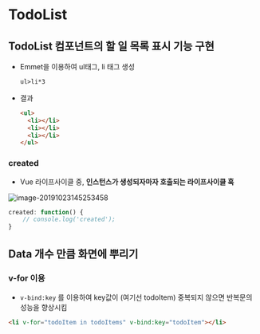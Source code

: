 # TodoList

## TodoList 컴포넌트의 할 일 목록 표시 기능 구현

- Emmet을 이용하여 ul태그, li 태그 생성

  ```html
  ul>li*3
  ```

- 결과

  ```html
  <ul>
    <li></li>
    <li></li>
    <li></li>
  </ul>
  ```



### created

- Vue 라이프사이클 중, **인스턴스가 생성되자마자 호출되는 라이프사이클 훅**

![image-20191023145253458](/Users/yegenieee/Desktop/Github_TIL/TIL/image/13_vue_lifecycle.png)

```javascript
created: function() {
	// console.log('created');
}
```



## Data 개수 만큼 화면에 뿌리기

### v-for 이용

- `v-bind:key` 를 이용하여 key값이 (여기선 todoItem) 중복되지 않으면 반복문의 성능을 향상시킴

```html
<li v-for="todoItem in todoItems" v-bind:key="todoItem"></li>
```

